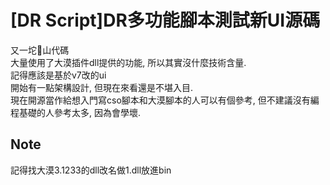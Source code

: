 # [DR Script]DR多功能腳本測試新UI源碼
又一坨💩山代碼  
大量使用了大漠插件dll提供的功能, 所以其實沒什麼技術含量.  
記得應該是基於v7改的ui  
開始有一點架構設計, 但現在來看還是不堪入目.  
現在開源當作給想入門寫cso腳本和大漠腳本的人可以有個參考, 但不建議沒有編程基礎的人參考太多, 因為會學壞.  

## Note
記得找大漠3.1233的dll改名做1.dll放進bin  

